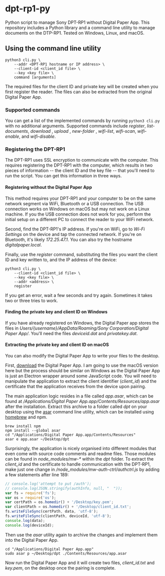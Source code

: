 # dpt-rp1-py
Python script to manage Sony DPT-RP1 without Digital Paper App. This repository includes a Python library and a command line utility to manage documents on the DTP-RP1. Tested on Windows, Linux, and macOS. 

## Using the command line utility
```
python3 cli.py \
	--addr <DPT-RP1 hostname or IP address> \
	--client-id <client_id file> \
	--key <key file> \
	command [arguments]
```
The required files for the client ID and private key will be created when you first register the reader. The files can also be extracted from the original Digital Paper App.

### Supported commands
You can get a list of the implemented commands by running `python3 cli.py` with no additional arguments. Supported commands include _register_, _list-documents_, _download <remote path> <local path>_, _upload <local path> <remote path>_, _new-folder <new folder path>_, _wifi-list_, _wifi-scan_, _wifi-enable_, and _wifi-disable_.


### Registering the DPT-RP1

The DPT-RP1 uses SSL encryption to communicate with the computer.  This
requires registering the DPT-RP1 with the computer, which results in 
two pieces of information -- the client ID and the key file -- that you'll need to run the script.  You can get this information in three ways.

#### Registering without the Digital Paper App
This method requires your DPT-RP1 and your computer to be on the same network segment via WiFi, Bluetooth or a USB connection. The USB connection works on Windows on macOS but may not work on a Linux machine. If you the USB connection does not work for you, perform the initial setup on a different PC to connect the reader to your WiFi network.

Second, find the DPT-RP1's IP address. If you're on WiFi, go to 
_Wi-Fi Settings_ on the device and tap the connected network. If you're
on Bluetooth, it's likely _172.25.47.1_. You can also try the hostname _digitalpaper.local_.

Finally, use the _register_ command, substituting the files you want the client ID and key written to, and the IP address of the device:

```
python3 cli.py \
	--client-id <client_id file> \
	--key <key file> \
	--addr <address> \
	register
```

If you get an error, wait a few seconds and try again.  Sometimes it takes two or three tries to work.

#### Finding the private key and client ID on Windows

If you have already registered on Windows, the Digital Paper app stores the files in _Users/{username}/AppData/Roaming/Sony Corporation/Digital Paper App/_. You'll need the files _deviceid.dat_ and _privatekey.dat_.

#### Extracting the private key and client ID on macOS
You can also modify the Digital Paper App to write your files to the desktop.

First, [download](https://esupport.sony.com/info/1667/US/EN/) the Digital Paper App. I am going to use the macOS version here but the process should be similar on Windows as the Digital Paper App is just an Electron wrapper around some JavaScript code. You will need to manipulate the application to extract the client identifier (_client\_id_) and the certificate that the application receives from the device upon pairing. 

The main application logic resides in a file called _app.asar_, which can be found at _/Applications/Digital Paper App.app/Contents/Resources/app.asar_ after the installation. Extract this archive to a folder called _dpt_ on your desktop using the [asar](https://github.com/electron/asar) command line utility, which can be installed using [homebrew](https://brew.sh) and npm.

```
brew install npm
npm install --global asar
cd "/Applications/Digital Paper App.app/Contents/Resources"
asar e app.asar ~/Desktop/dpt 
```

Surprisingly, the application is nicely organised into different modules that even come with source code comments and readme files. Those modules can be found in _node\_modules/mw-*_ within the _dpt_ folder. To extract the _client\_id_ and the certificate to handle communication with the DPT-RP1, make just one change in _/node\_modules/mw-auth-ctrl/authctrl.js_ by adding a few statements after line 189:

```javascript
// console.log('attempt to put /auth');
// console.log(JSON.stringify(authInfo, null, "  "));
var fs = require('fs');
var os = require('os');
var certPath = os.homedir() + '/Desktop/key.pem';
var clientPath = os.homedir() + '/Desktop/client_id.txt';
fs.writeFileSync(certPath, data, 'utf-8');
fs.writeFileSync(clientPath, deviceId, 'utf-8');
console.log(data);
console.log(deviceId);
```

Then use the _asar_ utility again to archive the changes and implement them into the Digital Paper App.

```
cd "/Applications/Digital Paper App.app"
sudo asar p ~/Desktop/dpt ./Contents/Resources/app.asar
```

Now run the Digital Paper App and it will create two files, _client\_id.txt_ and _key.pem_, on the desktop once the pairing is complete.